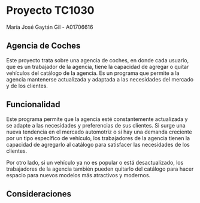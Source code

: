 # Proyecto TC1030

María José Gaytán Gil - A01706616

## Agencia de Coches
Este proyecto trata sobre una agencia de coches, en donde cada usuario, que es un trabajador de la agencia, tiene la capacidad de agregar o quitar vehículos del catálogo de la agencia. Es un programa que permite a la agencia mantenerse actualizada y adaptada a las necesidades del mercado y de los clientes.


## Funcionalidad
Este programa permite que la agencia esté constantemente actualizada y se adapte a las necesidades y preferencias de sus clientes. Si surge una nueva tendencia en el mercado automotriz o si hay una demanda creciente por un tipo específico de vehículo, los trabajadores de la agencia tienen la capacidad de agregarlo al catálogo para satisfacer las necesidades de los clientes.

Por otro lado, si un vehículo ya no es popular o está desactualizado, los trabajadores de la agencia también pueden quitarlo del catálogo para hacer espacio para nuevos modelos más atractivos y modernos.

## Consideraciones
